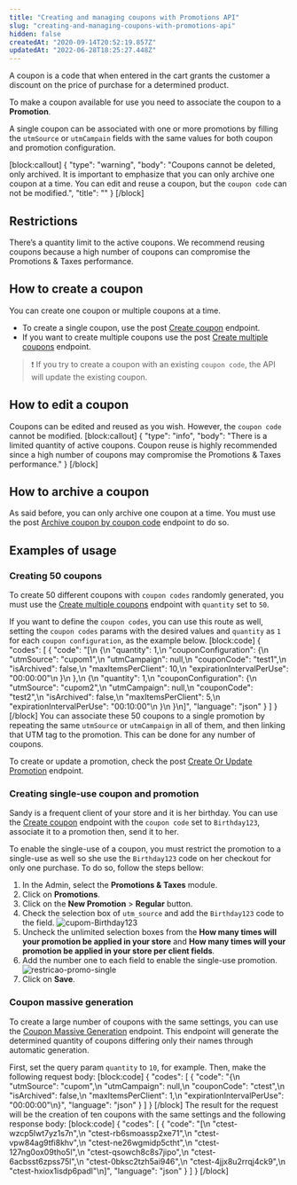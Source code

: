 ```yaml
---
title: "Creating and managing coupons with Promotions API"
slug: "creating-and-managing-coupons-with-promotions-api"
hidden: false
createdAt: "2020-09-14T20:52:19.857Z"
updatedAt: "2022-06-28T18:25:27.448Z"
---
```


A coupon is a code that when entered in the cart grants the customer a discount on the price of purchase for a determined product.

To make a coupon available for use you need to associate the coupon to a **Promotion**.

A single coupon can be associated with one or more promotions by filling the `utmSource` or `utmCampain` fields with the same values for both coupon and promotion configuration.

[block:callout]
{
  "type": "warning",
  "body": "Coupons cannot be deleted, only archived. It is important to emphasize that you can only archive one coupon at a time. You can edit and reuse a coupon, but the `coupon code` can not be modified.",
  "title": ""
}
[/block]

## Restrictions

There’s a quantity limit to the active coupons. We recommend reusing coupons because a high number of coupons can compromise the Promotions & Taxes performance.

## How to create a coupon

You can create one coupon or multiple coupons at a time.

- To create a single coupon, use the <span class="api pg-type type-post">post</span> [Create coupon](ref:post_api-rnb-pvt-coupon) endpoint.
- If you want to create multiple coupons use the <span class="api pg-type type-post">post</span> [Create multiple coupons](ref:post_api-rnb-pvt-multiple-coupons) endpoint.

>❗ If you try to create a coupon with an existing `coupon code`, the API will update the existing coupon.

## How to edit a coupon

Coupons can be edited and reused as you wish. However, the `coupon code` cannot be modified.
[block:callout]
{
  "type": "info",
  "body": "There is a limited quantity of active coupons. Coupon reuse is highly recommended since a high number of coupons may compromise the Promotions & Taxes performance."
}
[/block]

## How to archive a coupon

As said before, you can only archive one coupon at a time. You must use the <span class="api pg-type type-post">post</span> [Archive coupon by coupon code](ref:archivebycouponcode) endpoint to do so.

## Examples of usage

### Creating 50 coupons

To create 50 different coupons with `coupon codes` randomly generated, you must use the [Create multiple coupons](ref:post_api-rnb-pvt-multiple-coupons) endpoint with `quantity` set to `50`.

If you want to define the `coupon codes`, you can use this route as well, setting the `coupon codes` params with the desired values and `quantity` as `1` for each `coupon configuration`, as the example below.
[block:code]
{
  "codes": [
    {
      "code": "[\n    {\n        \"quantity\": 1,\n        \"couponConfiguration\": {\n            \"utmSource\": \"cupom1\",\n            \"utmCampaign\": null,\n            \"couponCode\": \"test1\",\n            \"isArchived\": false,\n            \"maxItemsPerClient\": 10,\n            \"expirationIntervalPerUse\": \"00:00:00\"\n        }\n    },\n    {\n        \"quantity\": 1,\n        \"couponConfiguration\": {\n            \"utmSource\": \"cupom2\",\n            \"utmCampaign\": null,\n            \"couponCode\": \"test2\",\n            \"isArchived\": false,\n            \"maxItemsPerClient\": 5,\n            \"expirationIntervalPerUse\": \"00:10:00\"\n        }\n    }\n]",
      "language": "json"
    }
  ]
}
[/block]
You can associate these 50 coupons to a single promotion by repeating the same `utmSource` or `utmCampaign` in all of them, and then linking that UTM tag to the promotion. This can be done for any number of coupons.

To create or update a promotion, check the <span class="api pg-type type-post">post</span> [Create Or Update Promotion](ref:createorupdatecalculatorconfiguration) endpoint.

### Creating single-use coupon and promotion

Sandy is a frequent client of your store and it is her birthday. You can use the [Create coupon](ref:post_api-rnb-pvt-coupon) endpoint with the `coupon code` set to `Birthday123`, associate it to a promotion then, send it to her.

To enable the single-use of a coupon, you must restrict the promotion to a single-use as well so she use the `Birthday123` code on her checkout for only one purchase. To do so, follow the steps bellow:

1. In the Admin, select the **Promotions & Taxes** module.
2. Click on **Promotions**.
3. Click on the **New Promotion** > **Regular** button.
4. Check the selection box of `utm_source` and add the `Birthday123` code to the field.
   ![cupom-Birthday123](https://cdn.jsdelivr.net/gh/vtexdocs/dev-portal-content@main/docs/guides/Promotions/creating-and-managing-coupons-with-promotions-api-0_81.png)
5. Uncheck the unlimited selection boxes from the **How many times will your promotion be applied in your store** and **How many times will your promotion be applied in your store per client fields**.
6. Add the number one to each field to enable the single-use promotion.
   ![restricao-promo-single](https://cdn.jsdelivr.net/gh/vtexdocs/dev-portal-content@main/docs/guides/Promotions/creating-and-managing-coupons-with-promotions-api-1_84.png)
7. Click on **Save**.

### Coupon massive generation

To create a large number of coupons with the same settings, you can use the [Coupon Massive Generation](ref:massivegeneration) endpoint. This endpoint will generate the determined quantity of coupons differing only their names through automatic generation.

First, set the query param `quantity` to `10`, for example. Then, make the following request body:
[block:code]
{
  "codes": [
    {
      "code": "{\n  \"utmSource\": \"cupom\",\n  \"utmCampaign\": null,\n  \"couponCode\": \"ctest\",\n  \"isArchived\": false,\n  \"maxItemsPerClient\": 1,\n  \"expirationIntervalPerUse\": \"00:00:00\"\n}",
      "language": "json"
    }
  ]
}
[/block]
The result for the request will be the creation of ten coupons with the same settings and the following response body:
[block:code]
{
  "codes": [
    {
      "code": "[\n    \"ctest-wzcp5lwt7yz1s7n\",\n    \"ctest-rb6smoassp2xe71\",\n    \"ctest-vpw84ag9tfi8khv\",\n    \"ctest-ne26wgmidp5ctht\",\n    \"ctest-127ng0ox09tho5l\",\n    \"ctest-qsowch8c8s7jipo\",\n    \"ctest-6acbsst6zpss75l\",\n    \"ctest-0bksc2tzh5ai946\",\n    \"ctest-4jjx8u2rrqj4ck9\",\n    \"ctest-hxiox1isdp6padl\"\n]",
      "language": "json"
    }
  ]
}
[/block]
